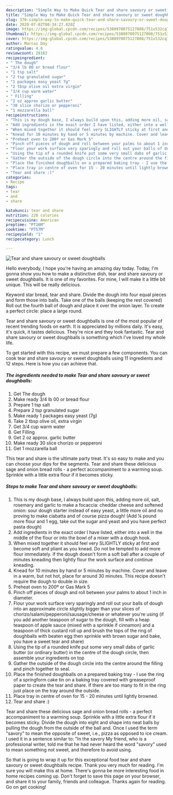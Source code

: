 ```yaml
---
description: "Simple Way to Make Quick Tear and share savoury or sweet doughballs"
title: "Simple Way to Make Quick Tear and share savoury or sweet doughballs"
slug: 370-simple-way-to-make-quick-tear-and-share-savoury-or-sweet-doughballs
date: 2020-07-02T00:34:27.020Z
image: https://img-global.cpcdn.com/recipes/5380970075127808/751x532cq70/tear-and-share-savoury-or-sweet-doughballs-recipe-main-photo.jpg
thumbnail: https://img-global.cpcdn.com/recipes/5380970075127808/751x532cq70/tear-and-share-savoury-or-sweet-doughballs-recipe-main-photo.jpg
cover: https://img-global.cpcdn.com/recipes/5380970075127808/751x532cq70/tear-and-share-savoury-or-sweet-doughballs-recipe-main-photo.jpg
author: Marcus Day
ratingvalue: 4.6
reviewcount: 28182
recipeingredient:
- " The dough"
- "3/4 lb 00 or bread flour"
- "1 tsp salt"
- "2 tsp granulated sugar"
- "1 packages easy yeast 7g"
- "2 tbsp olive oil extra virgin"
- "3/4 cup warm water"
- " Filling"
- "2 oz approx garlic butter"
- "30 slice chorizo or pepperoni"
- "1 mozzarella ball"
recipeinstructions:
- "This is my dough base, I always build upon this, adding more oil, salt, rosemary and garlic to make a focaccia: cheddar cheese and softened onion: sour dough starter instead of easy yeast, a little more oil and no proving to make ciabatta and of course pizza dough! (Add ¼ pound more flour and 1 egg, take out the sugar and yeast and you have perfect pasta dough)"
- "Add ingredients in the exact order I have listed, either into a well in the middle of the flour or into the bowl of a mixer with a dough hook."
- "When mixed together it should feel very SLIGHTLY sticky at first and become soft and pliant as you knead. Do not be tempted to add more flour immediately. If the dough doesn&#39;t form a soft ball after a couple of minutes kneading then lightly flour the work surface and continue kneading."
- "Knead for 10 minutes by hand or 5 minutes by machine. Cover and leave in a warm, but not hot, place for around 30 minutes. This recipe doesn&#39;t require the dough to double in size."
- "Preheat oven to 200º or Gas Mark 5"
- "Pinch off pieces of dough and roll between your palms to about 1 inch in diameter."
- "Flour your work surface very sparingly and roll out your balls of dough into an approximate circle slightly bigger than your slices of chorizo/salami/pepperoni/sausage/cheese or whatever you&#39;re using  (if you add another teaspoon of sugar to the dough, fill with a heap teaspoon of apple sauce (mixed with a sprinkle if cinnamon) and a teaspoon of thick custard roll up and brush the tops of the ring of doughballs with beaten egg then sprinkle with brown sugar and bake, you have a sweet tear and share)"
- "Using the tip of a rounded knife put some very small dabs of garlic butter (or ordinary butter) in the centre of the dough circle, then assemble your ingredients on top"
- "Gather the outside of the dough circle into the centre around the filling and pinch together to seal."
- "Place the finished doughballs on a prepared baking tray - I use the ring of a springform cake tin on a baking tray covered with greaseproof paper to create the tear and share. If there are too many to fit in the ring just place on the tray around the outside."
- "Place tray in centre of oven for 15 - 20 minutes until lightly browned."
- "Tear and share :)"
categories:
- Recipe
tags:
- tear
- and
- share

katakunci: tear and share 
nutrition: 228 calories
recipecuisine: American
preptime: "PT16M"
cooktime: "PT57M"
recipeyield: "1"
recipecategory: Lunch

---
```



![Tear and share savoury or sweet doughballs](https://img-global.cpcdn.com/recipes/5380970075127808/751x532cq70/tear-and-share-savoury-or-sweet-doughballs-recipe-main-photo.jpg)

Hello everybody, I hope you're having an amazing day today. Today, I'm gonna show you how to make a distinctive dish, tear and share savoury or sweet doughballs. It is one of my favorites. For mine, I will make it a little bit unique. This will be really delicious.

Keyword star bread, tear and share. Divide the dough into four equal pieces and form those into balls. Take one of the balls (keeping the rest covered) Roll out the fourth ball of dough and place it over the onion layer. To create a perfect circle: place a large round.

Tear and share savoury or sweet doughballs is one of the most popular of recent trending foods on earth. It is appreciated by millions daily. It's easy, it's quick, it tastes delicious. They're nice and they look fantastic. Tear and share savoury or sweet doughballs is something which I've loved my whole life.


To get started with this recipe, we must prepare a few components. You can cook tear and share savoury or sweet doughballs using 11 ingredients and 12 steps. Here is how you can achieve that.

<!--inarticleads1-->

##### The ingredients needed to make Tear and share savoury or sweet doughballs:

1. Get  The dough
1. Make ready 3/4 lb 00 or bread flour
1. Prepare 1 tsp salt
1. Prepare 2 tsp granulated sugar
1. Make ready 1 packages easy yeast (7g)
1. Take 2 tbsp olive oil, extra virgin
1. Get 3/4 cup warm water
1. Get  Filling
1. Get 2 oz approx. garlic butter
1. Make ready 30 slice chorizo or pepperoni
1. Get 1 mozzarella ball


This tear and share is the ultimate party treat. It&#39;s so easy to make and you can choose your dips for the segments. Tear and share these delicious sage and onion bread rolls - a perfect accompaniment to a warming soup. Sprinkle with a little extra flour if it becomes sticky. 

<!--inarticleads2-->

##### Steps to make Tear and share savoury or sweet doughballs:

1. This is my dough base, I always build upon this, adding more oil, salt, rosemary and garlic to make a focaccia: cheddar cheese and softened onion: sour dough starter instead of easy yeast, a little more oil and no proving to make ciabatta and of course pizza dough! (Add ¼ pound more flour and 1 egg, take out the sugar and yeast and you have perfect pasta dough)
1. Add ingredients in the exact order I have listed, either into a well in the middle of the flour or into the bowl of a mixer with a dough hook.
1. When mixed together it should feel very SLIGHTLY sticky at first and become soft and pliant as you knead. Do not be tempted to add more flour immediately. If the dough doesn&#39;t form a soft ball after a couple of minutes kneading then lightly flour the work surface and continue kneading.
1. Knead for 10 minutes by hand or 5 minutes by machine. Cover and leave in a warm, but not hot, place for around 30 minutes. This recipe doesn&#39;t require the dough to double in size.
1. Preheat oven to 200º or Gas Mark 5
1. Pinch off pieces of dough and roll between your palms to about 1 inch in diameter.
1. Flour your work surface very sparingly and roll out your balls of dough into an approximate circle slightly bigger than your slices of chorizo/salami/pepperoni/sausage/cheese or whatever you&#39;re using  (if you add another teaspoon of sugar to the dough, fill with a heap teaspoon of apple sauce (mixed with a sprinkle if cinnamon) and a teaspoon of thick custard roll up and brush the tops of the ring of doughballs with beaten egg then sprinkle with brown sugar and bake, you have a sweet tear and share)
1. Using the tip of a rounded knife put some very small dabs of garlic butter (or ordinary butter) in the centre of the dough circle, then assemble your ingredients on top
1. Gather the outside of the dough circle into the centre around the filling and pinch together to seal.
1. Place the finished doughballs on a prepared baking tray - I use the ring of a springform cake tin on a baking tray covered with greaseproof paper to create the tear and share. If there are too many to fit in the ring just place on the tray around the outside.
1. Place tray in centre of oven for 15 - 20 minutes until lightly browned.
1. Tear and share :)


Tear and share these delicious sage and onion bread rolls - a perfect accompaniment to a warming soup. Sprinkle with a little extra flour if it becomes sticky. Divide the dough into eight and shape into neat balls by pulling the dough from the outside of the ball and. Once I used the term &#34;savory&#34; to mean the opposite of sweet, i.e., pizza as opposed to ice cream. I used it in a sentence similar to: &#34;In the savory My friend, who is a professional writer, told me that he had never heard the word &#34;savory&#34; used to mean something not sweet, and therefore to avoid using. 

So that is going to wrap it up for this exceptional food tear and share savoury or sweet doughballs recipe. Thank you very much for reading. I'm sure you will make this at home. There's gonna be more interesting food in home recipes coming up. Don't forget to save this page on your browser, and share it to your family, friends and colleague. Thanks again for reading. Go on get cooking!
